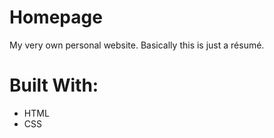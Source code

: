 # Homepage
My very own personal website. Basically this is just a résumé.
# Built With:
* HTML
* CSS
